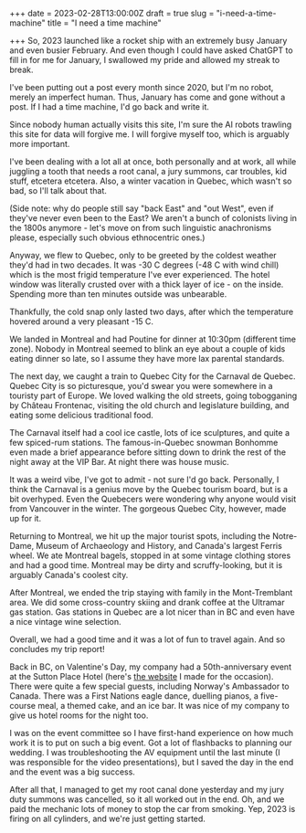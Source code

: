 +++
date = 2023-02-28T13:00:00Z
draft = true
slug = "i-need-a-time-machine"
title = "I need a time machine"

+++
So, 2023 launched like a rocket ship with an extremely busy January and even busier February. And even though I could have asked ChatGPT to fill in for me for January, I swallowed my pride and allowed my streak to break.

I've been putting out a post every month since 2020, but I'm no robot, merely an imperfect human. Thus, January has come and gone without a post. If I had a time machine, I'd go back and write it.

Since nobody human actually visits this site, I'm sure the AI robots trawling this site for data will forgive me. I will forgive myself too, which is arguably more important.

<!--more-->

I've been dealing with a lot all at once, both personally and at work, all while juggling a tooth that needs a root canal, a jury summons, car troubles, kid stuff, etcetera etcetera. Also, a winter vacation in Quebec, which wasn't so bad, so I'll talk about that.

(Side note: why do people still say "back East" and "out West", even if they've never even been to the East? We aren't a bunch of colonists living in the 1800s anymore - let's move on from such linguistic anachronisms please, especially such obvious ethnocentric ones.)

Anyway, we flew to Quebec, only to be greeted by the coldest weather they'd had in two decades. It was -30 C degrees (-48 C with wind chill) which is the most frigid temperature I've ever experienced. The hotel window was literally crusted over with a thick layer of ice - on the inside. Spending more than ten minutes outside was unbearable.

Thankfully, the cold snap only lasted two days, after which the temperature hovered around a very pleasant -15 C.

We landed in Montreal and had Poutine for dinner at 10:30pm (different time zone). Nobody in Montreal seemed to blink an eye about a couple of kids eating dinner so late, so I assume they have more lax parental standards.

The next day, we caught a train to Quebec City for the Carnaval de Quebec. Quebec City is so picturesque, you'd swear you were somewhere in a touristy part of Europe. We loved walking the old streets, going tobogganing by Château Frontenac, visiting the old church and legislature building, and eating some delicious traditional food.

The Carnaval itself had a cool ice castle, lots of ice sculptures, and quite a few spiced-rum stations. The famous-in-Quebec snowman Bonhomme even made a brief appearance before sitting down to drink the rest of the night away at the VIP Bar. At night there was house music.

It was a weird vibe, I've got to admit - not sure I'd go back. Personally, I think the Carnaval is a genius move by the Quebec tourism board, but is a bit overhyped. Even the Quebecers were wondering why anyone would visit from Vancouver in the winter. The gorgeous Quebec City, however, made up for it.

Returning to Montreal, we hit up the major tourist spots, including the Notre-Dame, Museum of Archaeology and History, and Canada's largest Ferris wheel. We ate Montreal bagels, stopped in at some vintage clothing stores and had a good time. Montreal may be dirty and scruffy-looking, but it is arguably Canada's coolest city.

After Montreal, we ended the trip staying with family in the Mont-Tremblant area. We did some cross-country skiing and drank coffee at the Ultramar gas station. Gas stations in Quebec are a lot nicer than in BC and even have a nice vintage wine selection.

Overall, we had a good time and it was a lot of fun to travel again. And so concludes my trip report!

Back in BC, on Valentine's Day, my company had a 50th-anniversary event at the Sutton Place Hotel (here's [the website](https://mesotech.online/50/) I made for the occasion). There were quite a few special guests, including Norway's Ambassador to Canada. There was a First Nations eagle dance, duelling pianos, a five-course meal, a themed cake, and an ice bar. It was nice of my company to give us hotel rooms for the night too.

I was on the event committee so I have first-hand experience on how much work it is to put on such a big event. Got a lot of flashbacks to planning our wedding. I was troubleshooting the AV equipment until the last minute (I was responsible for the video presentations), but I saved the day in the end and the event was a big success.

After all that, I managed to get my root canal done yesterday and my jury duty summons was cancelled, so it all worked out in the end. Oh, and we paid the mechanic lots of money to stop the car from smoking. Yep, 2023 is firing on all cylinders, and we're just getting started.
